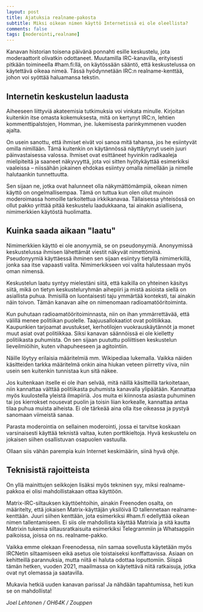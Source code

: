```yaml
---
layout: post
title: Ajatuksia realname-pakosta
subtitle: Miksi oikean nimen käyttö Internetissä ei ole oleellista?
comments: false
tags: [moderointi,realname]
---
```

Kanavan historian toisena päivänä ponnahti esille keskustelu, jota
moderaattorit olivatkin odottaneet. Muutamilla IRC-kanavilla,
erityisesti pitkään toimineella #ham.fi:llä, on käytössään sääntö,
että keskustelussa on käytettävä oikeaa nimeä. Tässä hyödynnetään
IRC:n realname-kenttää, johon voi syöttää haluamansa tekstin.

## Internetin keskustelun laadusta

Aiheeseen liittyviä akateemisia tutkimuksia voi vinkata
minulle. Kirjoitan kuitenkin itse omasta kokemuksesta, mitä on
kertynyt IRC:n, lehtien kommenttipalstojen, Homman,
jne. lukemisesta parinkymmenen vuoden ajalta.

On usein sanottu, että ihmiset eivät voi sanoa mitä tahansa, jos he
esiintyvät omilla nimillään. Tämä kuitenkin on käytännössä
näyttäytynyt usein juuri päinvastaisessa valossa. Ihmiset ovat
esittäneet hyvinkin radikaaleja mielipiteitä ja saaneet näkyvyyttä,
jota voi sitten hyötykäyttää esimerkiksi vaaleissa – niissähän
jokainen ehdokas esiintyy omalla nimellään ja nimelle halutaankin
tunnettuutta.

Sen sijaan ne, jotka ovat halunneet olla näkymättömämpiä, oikean nimen
käyttö on ongelmallisempaa. Tämä on tuttua kun olen ollut muinoin
moderoimassa homoille tarkoitettua irkkikanavaa. Tällaisessa
yhteisössä on ollut pakko yrittää pitää keskustelu laadukkaana, tai
ainakin asiallisena, nimimerkkien käytöstä huolimatta.

## Kuinka saada aikaan "laatu"

Nimimerkkien käyttö ei ole anonyymiä, se on pseudonyymiä. Anonyymissä
keskustelussa ihmisen lähettämät viestit näkyvät
nimettöminä. Pseudonyymiä käyttäessä ihminen sen sijaan esiintyy
tietyllä nimimerkillä, jonka saa itse vapaasti valita. Nimimerkikseen
voi valita halutessaan myös oman nimensä.

Keskustelun laatu syntyy mielestäni siitä, että kaikilla on yhteinen
käsitys siitä, mikä on tietyn keskusteluryhmän aihepiiri ja mistä
asioista siellä on asiallista puhua. Ihmisillä on luontaisesti taju
ymmärtää konteksti, tai ainakin näin toivon. Tämän kanavan aihe on
nimenomaan radioamatööritoiminta.

Kun puhutaan radioamatööritoiminnasta, niin on ihan ymmärrettävää,
että välillä menee politiikan puolelle. Taajuusallokaatiot ovat
politiikkaa. Kaupunkien tarjoamat avustukset, kerhotilojen
vuokrauskäytännöt ja monet muut asiat ovat politiikkaa. Siksi kanavan
säännöissä ei ole kielletty politiikasta puhumista. On sen sijaan
puututtu poliittisen keskustelun lieveilmiöihin, kuten vihapuheeseen
ja agitointiin.

Näille löytyy erilaisia määritelmiä mm. Wikipediaa lukemalla. Vaikka
näiden käsitteiden tarkka määritelmä onkin aina hiukan veteen
piirretty viiva, niin usein sen kuitenkin tunnistaa kun sitä näkee.

Jos kuitenkaan itselle ei ole ihan selvää, mitä näillä käsitteillä
tarkoitetaan, niin kannattaa välttää politiikasta puhumista kanavalla
ylipäätään. Kannattaa myös kuulostella yleistä ilmapiiriä. Jos muita
ei kiinnosta asiasta puhuminen tai jos kierrokset nousevat puolin ja
toisin liian korkealle, kannattaa antaa tilaa puhua muista
aiheista. Ei ole tärkeää aina olla itse oikeassa ja pystyä sanomaan
viimeistä sanaa.

Parasta moderointia on sellainen moderointi, jossa ei tarvitse koskaan
varsinaisesti käyttää teknistä valtaa, kuten porttikieltoja. Hyvä
keskustelu on jokaisen siihen osallistuvan osapuolen vastuulla.

Ollaan siis vähän parempia kuin Internet keskimäärin, siinä hyvä ohje.

## Teknisistä rajoitteista

On yllä mainittujen seikkojen lisäksi myös tekninen syy, miksi
realname-pakkoa ei olisi mahdollistakaan ottaa käyttöön.

Matrix-IRC-siltauksen käyttöehtoihin, ainakin Freenoden osalta, on
määritelty, että jokaisen Matrix-käyttäjän yksilöivä ID tallennetaan
realname-kenttään. Juuri siihen kenttään, jota esimerkiksi #ham.fi
edellyttää oikean nimen tallentamiseen. Ei siis ole mahdollista
käyttää Matrixia ja sitä kautta Matrixin tukemia siltausratkaisuita
esimerkiksi Telegrammiin ja Whatsappiin paikoissa, joissa on
ns. realname-pakko.

Vaikka emme olekaan Freenodessa, niin samaa sovellusta käytetään myös
IRCNetin siltaamiseen eikä asetus ole toistaiseksi
konffattavissa. Asiaan on kehitteillä parannuksia, mutta niitä ei
haluta odottaa loputtomiin. Siispä tämän hetken, vuoden 2021,
maailmassa on käytettävä niitä ratkaisuja, jotka ovat nyt olemassa ja
saatavilla.

Mukavia hetkiä uuden kanavan parissa! Ja nähdään tapahtumissa, heti
kun se on mahdollista!

*Joel Lehtonen / OH64K / Zouppen*
